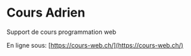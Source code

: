 # Cours Adrien

Support de cours programmation web

En ligne sous: [https://cours-web.ch/](https://cours-web.ch/)